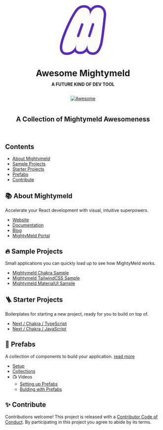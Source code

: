 
<div align="center" display="flex" >
  <img src="mightymeld_logo.svg" alt="GitHub Logo" width="150px">
  <h1>Awesome Mightymeld <div style="font-size: 14px; padding: 10px">A FUTURE KIND OF DEV TOOL</div> </h1> 

  [![Awesome](https://awesome.re/badge.svg)](https://awesome.re)
  <br/>
  <br/>
  <h2>A Collection of Mightymeld Awesomeness</h2>
</div>

<br/>

## Contents

- [About Mightymeld](#mightymeld)
- [Sample Projects](#sample-projects)
- [Starter Projects](#starter-projects)
- [Prefabs](#prefabs)
- [Contribute](#contribute)


## 📚 About Mightymeld
 Accelerate your React development with visual, intuitive superpowers. 

- [Website](https://www.mightymeld.com/)
- [Documentation](https://docs.mightymeld.com/)
- [Blog](https://mightymeld.com/blog/)
- [MightyMeld Portal](https://mightymeld.app/)


## 🔥 Sample Projects
Small applications you can quickly load up to see how MightyMeld works.

- [Mightymeld Chakra Sample](https://github.com/mightymeld/mightymeld-chakra-sample)
- [Mightymeld TailwindCSS Sample](https://github.com/mightymeld/mightymeld-tailwind-sample)
- [Mightymeld MaterialUI Sample](https://github.com/mightymeld/mightymeld-materialui-sample)


## 🪜 Starter Projects
Boilerplates for starting a new project, ready for you to build on top of.

- [ Next / Chakra / TypeScript](https://github.com/mightymeld/mightymeld-next-chakra-starter-ts)
- [Next / Chakra / JavaScript](https://github.com/mightymeld/mightymeld-next-chakra-starter-js)



## 🧱 Prefabs
A collection of components to build your application. [read more](https://docs.mightymeld.com/docs/user-guide/prefabs)

- [Setup](https://docs.mightymeld.com/docs/setup/additional/prefabs)
- [Collections](https://github.com/mightymeld/prefabs)
- 📺 Videos
   - [Setting up Prefabs](https://youtu.be/OXyyX2UtZU4?feature=shared)
   - [Bulding with Prefabs](https://youtu.be/pkyzW3s373g?feature=shared)


## ✨ Contribute

Contributions welcome! This project is released with a [Contributor Code of Conduct](code_of_conduct.md). By participating in this project you agree to abide by its terms.